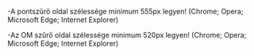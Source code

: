 -A pontszűrő oldal szélessége minimum 555px legyen! (Chrome; Opera; Microsoft Edge; Internet Explorer)

-Az OM szűrő oldal szélessége minimum 520px legyen! (Chrome; Opera; Microsoft Edge; Internet Explorer)
